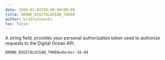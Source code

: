 ```yaml
---
date: 2000-01-01T00:00:00+00:00
title: DRONE_DIGITALOCEAN_TOKEN
author: bradrydzewski
toc: false
---
```


A string field, provides your personal authorization token used to
authorize requests to the Digital Ocean API.

```
DRONE_DIGITALOCEAN_TOKEN=docker-16-04
```

